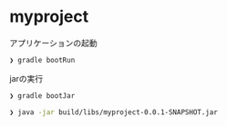 # myproject

アプリケーションの起動

```bash
❯ gradle bootRun
```

jarの実行
```bash
❯ gradle bootJar

❯ java -jar build/libs/myproject-0.0.1-SNAPSHOT.jar
```

